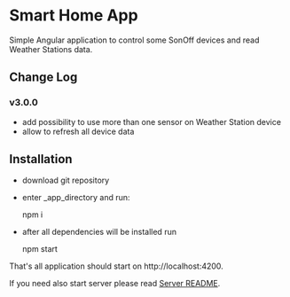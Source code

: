 # Smart Home App

Simple Angular application to control some SonOff devices and read Weather Stations data.

## Change Log

### v3.0.0

- add possibility to use more than one sensor on Weather Station device
- allow to refresh all device data

## Installation

- download git repository
- enter _app_directory and run:


    npm i
    
- after all dependencies will be installed run

    
    npm start 
    
That's all application should start on http://localhost:4200.

If you need also start server please read [Server README](../server/README.md).
